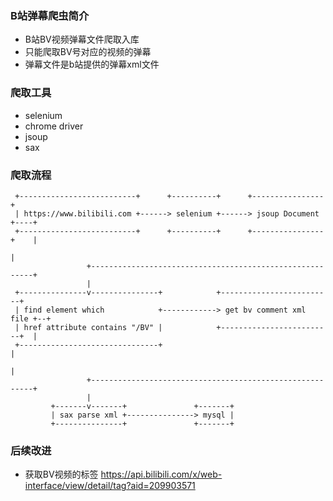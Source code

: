 ### B站弹幕爬虫简介
* B站BV视频弹幕文件爬取入库
* 只能爬取BV号对应的视频的弹幕
* 弹幕文件是b站提供的弹幕xml文件

### 爬取工具
* selenium
* chrome driver
* jsoup
* sax

### 爬取流程

     +--------------------------+      +----------+      +----------------+
     | https://www.bilibili.com +------> selenium +------> jsoup Document +----+
     +--------------------------+      +----------+      +----------------+    |
                                                                               |
                     +---------------------------------------------------------+
                     |
     +---------------v---------------+            +-------------------------+
     | find element which            +------------> get bv comment xml file +--+
     | href attribute contains "/BV" |            +-------------------------+  |
     +-------------------------------+                                         |
                                                                               |
                     +---------------------------------------------------------+
                     |
             +-------v-------+               +-------+
             | sax parse xml +---------------> mysql |
             +---------------+               +-------+


### 后续改进

* 获取BV视频的标签 https://api.bilibili.com/x/web-interface/view/detail/tag?aid=209903571







